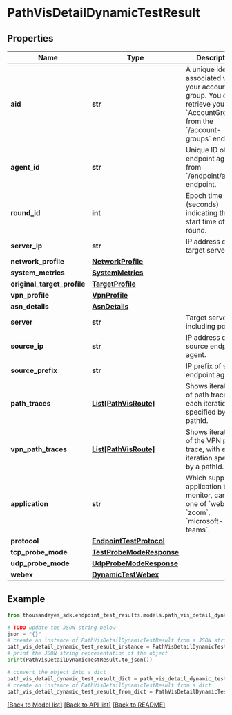 # PathVisDetailDynamicTestResult


## Properties

Name | Type | Description | Notes
------------ | ------------- | ------------- | -------------
**aid** | **str** | A unique identifier associated with your account group. You can retrieve your &#x60;AccountGroupId&#x60; from the &#x60;/account-groups&#x60; endpoint. | [optional] 
**agent_id** | **str** | Unique ID of endpoint agent, from &#x60;/endpoint/agents&#x60; endpoint. | [optional] [readonly] 
**round_id** | **int** | Epoch time (seconds) indicating the start time of the round. | [optional] [readonly] 
**server_ip** | **str** | IP address of target server. | [optional] [readonly] 
**network_profile** | [**NetworkProfile**](NetworkProfile.md) |  | [optional] 
**system_metrics** | [**SystemMetrics**](SystemMetrics.md) |  | [optional] 
**original_target_profile** | [**TargetProfile**](TargetProfile.md) |  | [optional] 
**vpn_profile** | [**VpnProfile**](VpnProfile.md) |  | [optional] 
**asn_details** | [**AsnDetails**](AsnDetails.md) |  | [optional] 
**server** | **str** | Target server, including port. | [optional] [readonly] 
**source_ip** | **str** | IP address of source endpoint agent. | [optional] [readonly] 
**source_prefix** | **str** | IP prefix of source endpoint agent. | [optional] [readonly] 
**path_traces** | [**List[PathVisRoute]**](PathVisRoute.md) | Shows iterations of path trace, with each iteration specified by a pathId. | [optional] 
**vpn_path_traces** | [**List[PathVisRoute]**](PathVisRoute.md) | Shows iterations of the VPN path trace, with each iteration specified by a pathId. | [optional] 
**application** | **str** | Which supported application to monitor, can be one of &#x60;webex&#x60;, &#x60;zoom&#x60;, &#x60;microsoft-teams&#x60;. | [optional] 
**protocol** | [**EndpointTestProtocol**](EndpointTestProtocol.md) |  | [optional] 
**tcp_probe_mode** | [**TestProbeModeResponse**](TestProbeModeResponse.md) |  | [optional] 
**udp_probe_mode** | [**UdpProbeModeResponse**](UdpProbeModeResponse.md) |  | [optional] 
**webex** | [**DynamicTestWebex**](DynamicTestWebex.md) |  | [optional] 

## Example

```python
from thousandeyes_sdk.endpoint_test_results.models.path_vis_detail_dynamic_test_result import PathVisDetailDynamicTestResult

# TODO update the JSON string below
json = "{}"
# create an instance of PathVisDetailDynamicTestResult from a JSON string
path_vis_detail_dynamic_test_result_instance = PathVisDetailDynamicTestResult.from_json(json)
# print the JSON string representation of the object
print(PathVisDetailDynamicTestResult.to_json())

# convert the object into a dict
path_vis_detail_dynamic_test_result_dict = path_vis_detail_dynamic_test_result_instance.to_dict()
# create an instance of PathVisDetailDynamicTestResult from a dict
path_vis_detail_dynamic_test_result_from_dict = PathVisDetailDynamicTestResult.from_dict(path_vis_detail_dynamic_test_result_dict)
```
[[Back to Model list]](../README.md#documentation-for-models) [[Back to API list]](../README.md#documentation-for-api-endpoints) [[Back to README]](../README.md)



